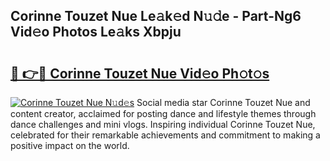 ## Corinne Touzet Nue Le𝚊k𝚎d N𝚞𝚍e - Part-Ng6 Vid𝚎o Photos Le𝚊ks Xbpju

# <h2><a href="http://fb8l8vm.evod.top/?m=Corinne+Touzet+Nue">🔗 👉🔴 Corinne Touzet Nue Vid𝚎o Ph𝚘t𝚘s</a></h2>

[![Corinne Touzet Nue N𝚞d𝚎s](https://i.imgur.com/8V9OHl7.gif)](http://fb8l8vm.evod.top/?m=Corinne+Touzet+Nue)
Social media star Corinne Touzet Nue and content creator, acclaimed for posting dance and lifestyle themes through dance challenges and mini vlogs. Inspiring individual Corinne Touzet Nue, celebrated for their remarkable achievements and commitment to making a positive impact on the world. 
